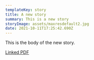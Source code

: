 ```yaml
---
templateKey: story
title: A new story
summary: This is a new story
storyImage: assets/maxresdefault2.jpg
date: 2021-10-11T17:25:42.690Z
---
```

This is the body of the new story.

<a href="assets/lever-press-bylaws.pdf">Linked PDF</a>